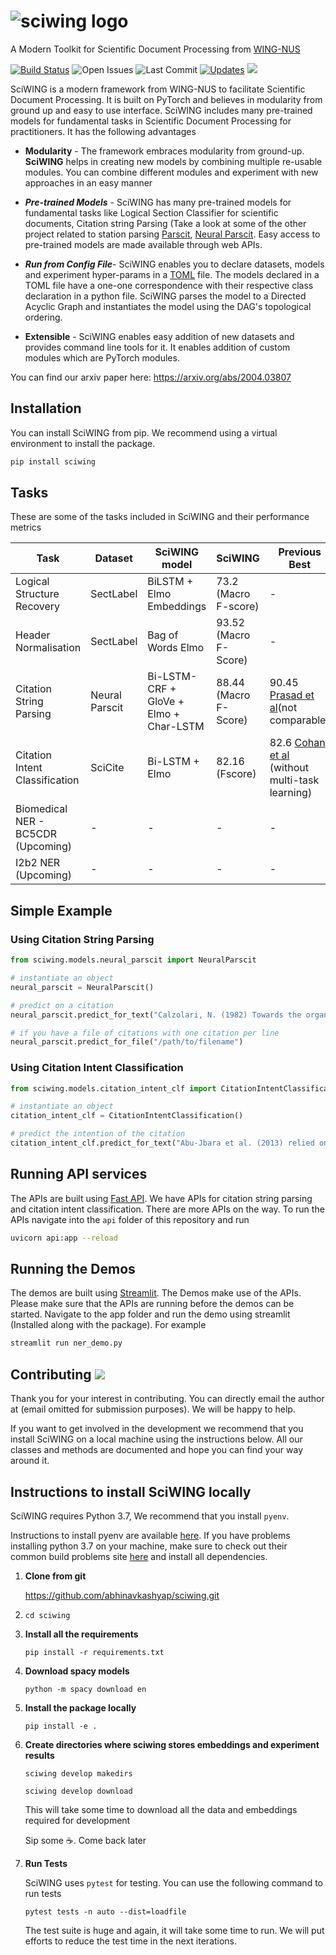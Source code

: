 # ![sciwing logo]( https://sciwing.s3.amazonaws.com/sciwing.png)
A Modern Toolkit for Scientific Document Processing from [WING-NUS](https://wing.comp.nus.edu.sg/)

[![Build Status](https://travis-ci.com/abhinavkashyap/sciwing.svg?token=AShdNBksk5K9Pxg45w3H&branch=master)](https://travis-ci.com/abhinavkashyap/sciwing) ![Open Issues](https://img.shields.io/github/issues/abhinavkashyap/sciwing) ![Last Commit](https://img.shields.io/github/last-commit/abhinavkashyap/sciwing) [![Updates](https://pyup.io/repos/github/abhinavkashyap/sciwing/shield.svg)](https://pyup.io/repos/github/abhinavkashyap/sciwing/) ![](https://img.shields.io/badge/contributions-welcome-success)



SciWING is a modern framework from WING-NUS to facilitate Scientific Document Processing.  It is built on PyTorch and believes in modularity from ground up and easy to use interface. SciWING includes many pre-trained models for fundamental tasks in Scientific Document Processing for practitioners. It has the following advantages

- **Modularity**  - The framework embraces modularity from ground-up. **SciWING** helps in creating new models by combining multiple re-usable modules. You can combine different modules and experiment with new approaches in an easy manner 

- ***Pre-trained Models*** - SciWING has many pre-trained models for fundamental tasks like Logical Section Classifier for scientific documents, Citation string Parsing (Take a look at some of the other project related to station parsing [Parscit](https://github.com/WING-NUS/ParsCit), [Neural Parscit](https://github.com/WING-NUS/Neural-ParsCit). Easy access to pre-trained models are made available through web APIs.

- ***Run from Config File***- SciWING enables you to declare datasets, models and experiment hyper-params in a [TOML](https://github.com/toml-lang/toml) file. The models declared in a TOML file have a one-one correspondence with their respective class declaration in a python file. SciWING parses the model to a Directed Acyclic Graph and instantiates the model using the DAG's topological ordering.

- **Extensible** - SciWING enables easy addition of new datasets and provides command line tools for it. It enables addition of custom modules which are PyTorch modules.

  
You can find our arxiv paper here: https://arxiv.org/abs/2004.03807

## Installation 

You can install SciWING from pip. We recommend using a virtual environment to install the package. 

```zsh
pip install sciwing
```



## Tasks 

These are some of the tasks included in SciWING and their performance metrics 

| Task                               | Dataset        | SciWING model                          | SciWING               | Previous Best                                                |
| ---------------------------------- | -------------- | -------------------------------------- | --------------------- | ------------------------------------------------------------ |
| Logical Structure Recovery         | SectLabel      | BiLSTM + Elmo Embeddings               | 73.2 (Macro F-score)  | -                                                            |
| Header Normalisation               | SectLabel      | Bag of Words Elmo                      | 93.52 (Macro F-Score) | -                                                            |
| Citation String Parsing            | Neural Parscit | Bi-LSTM-CRF + GloVe + Elmo + Char-LSTM | 88.44 (Macro F-Score) | 90.45 [Prasad et al](https://dl.acm.org/doi/10.5555/3288541.3288551)(not comparable) |
| Citation Intent Classification     | SciCite        | Bi-LSTM + Elmo                         | 82.16 (Fscore)        | 82.6 [Cohan et al](https://arxiv.org/pdf/1904.01608.pdf) (without multi-task learning) |
| Biomedical NER - BC5CDR (Upcoming) | -              | -                                      | -                     | -                                                            |
| I2b2 NER (Upcoming)                | -              | -                                      | -                     | -                                                            |

   

## Simple Example 

### Using Citation String Parsing 

```python
from sciwing.models.neural_parscit import NeuralParscit 

# instantiate an object 
neural_parscit = NeuralParscit()

# predict on a citation 
neural_parscit.predict_for_text("Calzolari, N. (1982) Towards the organization of lexical definitions on a database structure. In E. Hajicova (Ed.), COLING '82 Abstracts, Charles University, Prague, pp.61-64.")

# if you have a file of citations with one citation per line 
neural_parscit.predict_for_file("/path/to/filename")
```



### Using Citation Intent Classification 

````python
from sciwing.models.citation_intent_clf import CitationIntentClassification 

# instantiate an object 
citation_intent_clf = CitationIntentClassification()

# predict the intention of the citation 
citation_intent_clf.predict_for_text("Abu-Jbara et al. (2013) relied on lexical,structural, and syntactic features and a linear SVMfor classification.")
````



## Running API services 

The APIs are built using [Fast API](https://github.com/tiangolo/fastapi). We have APIs for citation string parsing and citation intent classification. There are more APIs on the way. To run the APIs navigate into the `api` folder of this repository and run 

```bash
uvicorn api:app --reload
```



## Running the Demos 

The demos are built using [Streamlit](www.streamlit.io). The Demos make use of the APIs. Please make sure that the APIs are running before the demos can be started. Navigate to the app folder and run the demo using streamlit (Installed along with the package). For example 

````bash
streamlit run ner_demo.py
````



## Contributing ![](http://img.shields.io/badge/contributions-welcome-success)

Thank you for your interest in contributing. You can directly email the author at (email omitted for submission purposes). We will be happy to help.



If you want to get involved in the development we recommend that you install SciWING on a local machine using the instructions below. All our classes and methods are documented and hope you can find your way around it.



## Instructions to install SciWING locally

SciWING requires Python 3.7, We recommend that you install `pyenv`. 

Instructions to install pyenv are available  [here](https://github.com/pyenv/pyenv). If you have problems installing python 3.7 on your machine, make sure to check out their common build problems site  [here](https://github.com/pyenv/pyenv/wiki/common-build-problems) and install all dependencies.

1. **Clone from git** 

   https://github.com/abhinavkashyap/sciwing.git

2. `cd sciwing`

3. **Install all the requirements** 

   `pip install -r requirements.txt`

4. **Download spacy models** 

   `python -m spacy download en`

5. **Install the package locally**

   `pip install -e .`

6. **Create directories where sciwing stores embeddings and experiment results**

   `sciwing develop makedirs`

   `sciwing develop download`

   This will take some time to download all the data and embeddings required for development  

   Sip some :coffee:. Come back later 

7. **Run Tests**

   SciWING uses `pytest` for testing. You can use the following command to run tests 

   `pytest tests -n auto --dist=loadfile`

   The test suite is huge and again, it will take some time to run. We will put efforts to reduce the test time in the next iterations.

